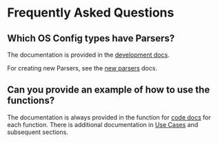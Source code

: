 # Frequently Asked Questions

## Which OS Config types have Parsers?

The documentation is provided in the [development docs](../../dev/dev_config/#current-included-parsers).

For creating new Parsers, see the [new parsers](../../dev/dev_config/#new-parsers) docs.

## Can you provide an example of how to use the functions?

The documentation is always provided in the function for [code docs](../../dev/code_reference/) for each function. There is additional documentation in [Use Cases](../lib_use_cases/) and subsequent sections.